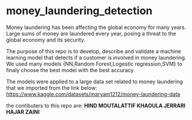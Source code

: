 # money_laundering_detection
Money laundering has been affecting the global economy for many years. Large sums of money are laundered every year, posing a threat to the global economy and its security. 

The purpose of this repo is to develop, describe and validate a machine learning model that detects if a customer is involved in money laundering.
We used many models {NN,Random Forest,Logestic regression,SVM} to finaly choose the best model with the best accuracy. 

The models were applied to a large data set related to money laundering that we imported from the link below: 
https://www.kaggle.com/datasets/maryam1212/money-laundering-data

the contibuters to this repo are: 
**HIND MOUTALATTIF
KHAOULA JERRARI
HAJAR ZAINI**

